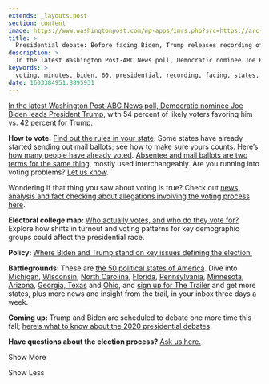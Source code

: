 ```yaml
--- 
extends: _layouts.post 
section: content 
image: https://www.washingtonpost.com/wp-apps/imrs.php?src=https://arc-anglerfish-washpost-prod-washpost.s3.amazonaws.com/public/NEQLUBATYYI6XISYMFFM6K4QNU.jpg&w=1440 
title: > 
  Presidential debate: Before facing Biden, Trump releases recording of ‘60 Minutes’ interview 
description: > 
  In the latest Washington Post-ABC News poll, Democratic nominee Joe Biden leads President Trump, with 54 percent of likely voters favoring him vs. 42 percent for Trump.Check out news, analysis and fact checking about allegations involving the voting process here.Explore how shifts in turnout and voting patterns for key demographic groups could affect the presidential race.Policy: Where Biden and Trump stand on key issues defining the election.Coming up: Trump and Biden are scheduled to debate one more time this fall; here’s what to know about the 2020 presidential debates. 
keywords: > 
  voting, minutes, biden, 60, presidential, recording, facing, states, vote, key, releases, thing, interview, mail, debate, process, trump 
date: 1603384951.8895931 
--- 
```

<div><p class="font-xs gray-darkest lh3 ma-0 ml-sm pb-md link-box-content-item"></p><p class="font-xs gray-darkest lh3 ma-0 ml-sm pb-md link-box-content-item"><a href="https://www.washingtonpost.com/politics/poll-post-abc-presidential/2020/10/10/303b2230-0b1d-11eb-859b-f9c27abe638d_story.html" target="_blank">In the latest Washington Post-ABC News poll, Democratic nominee Joe Biden leads President Trump</a>, with 54 percent of likely voters favoring him vs. 42 percent for Trump.</p><p class="font-xs gray-darkest lh3 ma-0 ml-sm pb-md link-box-content-item"><b>How to vote:</b> <a href="https://www.washingtonpost.com/elections/2020/how-to-vote/" target="_blank">Find out the rules in your state</a>. Some states have already started sending out mail ballots; <a href="https://www.washingtonpost.com/politics/2020/08/25/how-prevent-your-mail-ballot-being-rejected/" target="_blank">see how to make sure yours counts</a>. Here&#8217;s <a href="https://www.washingtonpost.com/graphics/2020/elections/early-voting-numbers-so-far/" target="_blank">how many people have already voted</a>. <a href="https://www.washingtonpost.com/politics/2020/08/18/whats-difference-between-absentee-mail-in-voting/" target="_blank">Absentee and mail ballots are two terms for the same thing</a>, mostly used interchangeably. Are you running into voting problems? <a href="https://www.washingtonpost.com/politics/2020/09/25/voting-issues-tipline-electionland/" target="_blank">Let us know</a>.</p><p class="font-xs gray-darkest lh3 ma-0 ml-sm pb-md link-box-content-item">Wondering if that thing you saw about voting is true? Check out <a href="https://www.washingtonpost.com/voting-misinformation/" target="_blank">news, analysis and fact checking about allegations involving the voting process here</a>.</p><p class="font-xs gray-darkest lh3 ma-0 ml-sm pb-md link-box-content-item"><b>Electoral college map: </b><a href="https://www.washingtonpost.com/graphics/2020/politics/voter-turnout-270-trump-biden/" target="_blank">Who actually votes, and who do they vote for?</a> Explore how shifts in turnout and voting patterns for key demographic groups could affect the presidential race.</p><p class="font-xs gray-darkest lh3 ma-0 ml-sm pb-md link-box-content-item"><b>Policy: </b><a href="https://www.washingtonpost.com/elections/2020/trump-policies-vs-biden-policies/" target="_blank">Where Biden and Trump stand on key issues defining the election.</a></p><p class="font-xs gray-darkest lh3 ma-0 ml-sm pb-md link-box-content-item"><b>Battlegrounds: </b>These are <a href="https://www.washingtonpost.com/graphics/2020/politics/united-states-political-geography/" target="_blank">the 50 political states of America</a>. Dive into <a href="https://www.washingtonpost.com/graphics/2020/politics/michigan-political-geography/" target="_blank">Michigan</a>, <a href="https://www.washingtonpost.com/graphics/2020/politics/wisconsin-political-geography/" target="_blank">Wisconsin</a>, <a href="https://www.washingtonpost.com/graphics/2020/politics/north-carolina-political-geography/" target="_blank">North Carolina</a>, <a href="https://www.washingtonpost.com/graphics/2020/politics/florida-political-geography/" target="_blank">Florida</a>, <a href="https://www.washingtonpost.com/graphics/2020/politics/pennsylvania-political-geography/" target="_blank">Pennsylvania</a>, <a href="https://www.washingtonpost.com/graphics/2020/politics/minnesota-political-geography/" target="_blank">Minnesota</a>, <a href="https://www.washingtonpost.com/graphics/2020/politics/arizona-political-geography/" target="_blank">Arizona</a>, <a href="https://www.washingtonpost.com/graphics/2020/politics/georgia-political-geography/" target="_blank">Georgia, </a><a href="https://www.washingtonpost.com/graphics/2020/politics/texas-political-geography/" target="_blank">Texas</a> and <a href="https://www.washingtonpost.com/graphics/2020/politics/ohio-political-geography/" target="_blank">Ohio</a>, and <a href="https://wapo.st/getthetrailer" target="_blank">sign up for The Trailer</a> and get more states, plus more news and insight from the trail, in your inbox three days a week.</p><p class="font-xs gray-darkest lh3 ma-0 ml-sm pb-md link-box-content-item"><b>Coming up: </b>Trump and Biden are scheduled to debate one more time this fall; <a href="https://www.washingtonpost.com/elections/2020/08/14/presidential-debates/" target="_blank">here&#8217;s what to know about the 2020 presidential debates</a>.</p><p class="font-xs gray-darkest lh3 ma-0 ml-sm pb-md link-box-content-item"><b>Have questions about the election process?</b> <a href="https://hosted-washpost.submissionplatform.com/sub/hosted/5f591ab182fad400343a4334" target="_blank">Ask us here.</a></p><p tabindex="0" class="absolute w-100 center font-xs underline blue bold pointer ">Show More</p><p class="mb-xs w-100 center font-xs underline blue bold pointer hidden"><p tabindex="0">Show Less</p></p></div>